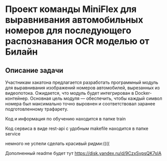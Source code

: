 # Проект команды MiniFlex для выравнивания автомобильных номеров для последующего распознавания OCR моделью от Билайн


## Описание задачи

Участникам хакатона предлагается разработать программный модуль для выравнивания изображений номеров автомобилей, вырезанных из видеопотока. Ожидается, что модуль будет интегрирован в Docker-контейнер. Основная цель модуля — обеспечить, чтобы каждый символ номера был максимально точно выровнен и соответствовал заранее подготовленному трафарету.



Код и информация по обучению находится в папке train


Код сервиса в виде rest-api c удобным makefile находится в папке service



немного не успели сделать красивый ридми:((((

Дополненный readme будет тут https://disk.yandex.ru/d/9CzxSvpsQK7sIA